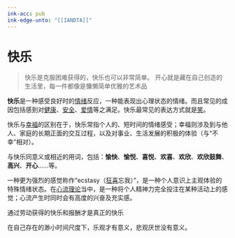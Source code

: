 ```yaml
---
ink-acc: pub
ink-edge-unto: "[[IANDTA]]"
---
```


# 快乐
> 快乐是克服困难获得的，快乐也可以非常简单。
> 开心就是藏在自己创造的生活里，每一件都像是慵懒简单优雅的艺术品

**快乐**是一种感受良好时的[情绪](https://zh.wikipedia.org/wiki/%E6%83%85%E7%B7%92 "情绪")反应，一种能表现出心理状态的情绪。而且常见的成因包括感到对[健康](https://zh.wikipedia.org/wiki/%E5%81%A5%E5%BA%B7 "健康")、[安全](https://zh.wikipedia.org/wiki/%E5%AE%89%E5%85%A8 "安全")、[爱情](https://zh.wikipedia.org/wiki/%E6%84%9B%E6%83%85 "爱情")等之满足。快乐最常见的表达方式就是[笑](https://zh.wikipedia.org/wiki/%E7%AC%91 "笑")。

快乐与[幸福](https://zh.wikipedia.org/wiki/%E5%B9%B8%E7%A6%8F "幸福")的区别在于，快乐常指个人的、短时间的情绪感受；幸福则涉及到与他人、家庭的长期正面的交互过程，以及对事业、生活发展的积极的体验（与“不幸”相对）。

与快乐同意义或相近的用词，包括：**愉快**、**愉悦**、**喜悦**、**欢喜**、**欢欣**、**欢欣鼓舞**、**高兴**、**开心**……等。

一种更为强烈的感觉称作“ecstasy（[狂喜](https://zh.wikipedia.org/wiki/%E7%8B%82%E5%96%9C_(%E6%83%85%E7%B7%92) "狂喜 (情绪)")忘我）”，是一种个人意识上主观体验的特殊情绪状态。在[心流理论](https://zh.wikipedia.org/wiki/%E5%BF%83%E6%B5%81%E7%90%86%E8%AB%96 "心流理论")当中，是一种将个人精神力完全投注在某种活动上的感觉；心流产生时同时会有高度的兴奋及充实感。


通过劳动获得的快乐和报酬才是真正的快乐


在自己存在的渺小时间尺度下，乐观才有意义，悲观厌世没有意义。